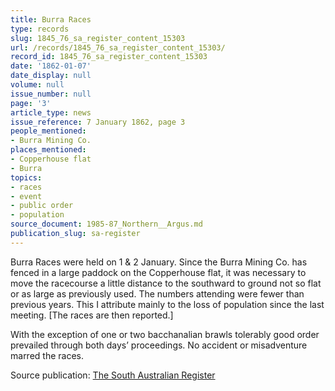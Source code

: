 ```yaml
---
title: Burra Races
type: records
slug: 1845_76_sa_register_content_15303
url: /records/1845_76_sa_register_content_15303/
record_id: 1845_76_sa_register_content_15303
date: '1862-01-07'
date_display: null
volume: null
issue_number: null
page: '3'
article_type: news
issue_reference: 7 January 1862, page 3
people_mentioned:
- Burra Mining Co.
places_mentioned:
- Copperhouse flat
- Burra
topics:
- races
- event
- public order
- population
source_document: 1985-87_Northern__Argus.md
publication_slug: sa-register
---
```


Burra Races were held on 1 & 2 January.  Since the Burra Mining Co. has fenced in a large paddock on the Copperhouse flat, it was necessary to move the racecourse a little distance to the southward to ground not so flat or as large as previously used.  The numbers attending were fewer than previous years.  This I attribute mainly to the loss of population since the last meeting.  [The races are then reported.]

With the exception of one or two bacchanalian brawls tolerably good order prevailed through both days’ proceedings.  No accident or misadventure marred the races.

Source publication: [The South Australian Register](/publications/sa-register/)
